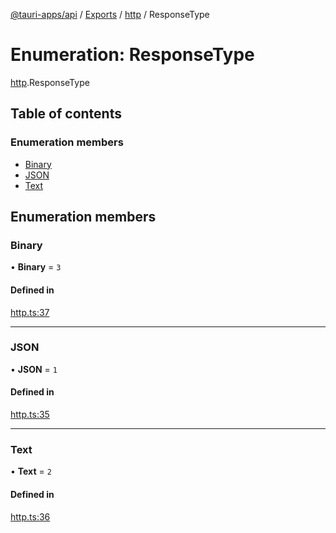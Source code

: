 [@tauri-apps/api](../README.md) / [Exports](../modules.md) / [http](../modules/http.md) / ResponseType

# Enumeration: ResponseType

[http](../modules/http.md).ResponseType

## Table of contents

### Enumeration members

- [Binary](http.ResponseType.md#binary)
- [JSON](http.ResponseType.md#json)
- [Text](http.ResponseType.md#text)

## Enumeration members

### Binary

• **Binary** = `3`

#### Defined in

[http.ts:37](https://github.com/ksnyde/tauri/blob/3a04c036/tooling/api/src/http.ts#L37)

___

### JSON

• **JSON** = `1`

#### Defined in

[http.ts:35](https://github.com/ksnyde/tauri/blob/3a04c036/tooling/api/src/http.ts#L35)

___

### Text

• **Text** = `2`

#### Defined in

[http.ts:36](https://github.com/ksnyde/tauri/blob/3a04c036/tooling/api/src/http.ts#L36)
